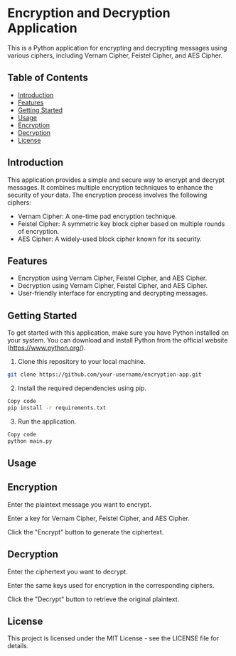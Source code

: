 # Encryption and Decryption Application

This is a Python application for encrypting and decrypting messages using various ciphers, including Vernam Cipher, Feistel Cipher, and AES Cipher.

## Table of Contents
- [Introduction](#introduction)
- [Features](#features)
- [Getting Started](#getting-started)
- [Usage](#usage)
- [Encryption](#encryption)
- [Decryption](#decryption)
- [License](#license)

## Introduction

This application provides a simple and secure way to encrypt and decrypt messages. It combines multiple encryption techniques to enhance the security of your data. The encryption process involves the following ciphers:

- Vernam Cipher: A one-time pad encryption technique.
- Feistel Cipher: A symmetric key block cipher based on multiple rounds of encryption.
- AES Cipher: A widely-used block cipher known for its security.

## Features

- Encryption using Vernam Cipher, Feistel Cipher, and AES Cipher.
- Decryption using Vernam Cipher, Feistel Cipher, and AES Cipher.
- User-friendly interface for encrypting and decrypting messages.

## Getting Started

To get started with this application, make sure you have Python installed on your system. You can download and install Python from the official website (https://www.python.org/).

1. Clone this repository to your local machine.

```bash
git clone https://github.com/your-username/encryption-app.git
```

2. Install the required dependencies using pip.
```bash
Copy code
pip install -r requirements.txt
```

3. Run the application.
```bash
Copy code
python main.py
```

## Usage
## Encryption
Enter the plaintext message you want to encrypt.

Enter a key for Vernam Cipher, Feistel Cipher, and AES Cipher.

Click the "Encrypt" button to generate the ciphertext.

## Decryption
Enter the ciphertext you want to decrypt.

Enter the same keys used for encryption in the corresponding ciphers.

Click the "Decrypt" button to retrieve the original plaintext.

## License
This project is licensed under the MIT License - see the LICENSE file for details.
